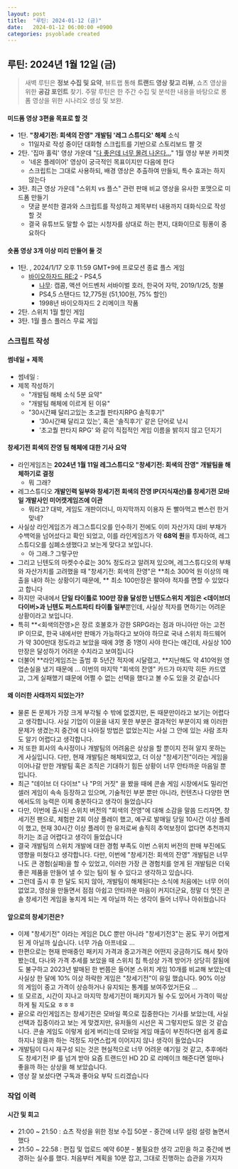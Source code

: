 ```yaml
---
layout: post
title:  "루틴: 2024-01-12 (금)"
date:   2024-01-12 06:00:00 +0900
categories: psyoblade created
---
```




## 루틴: 2024년 1월 12일 (금)

>   새벽 루틴은 **정보 수집 및 요약**, 뷰트랩 통해 **트랜드 영상 찾고 리뷰**, 쇼츠 영상을 위한 **공감 포인트** 찾기. 주말 루틴은 한 주간 수집 및 분석한 내용을 바탕으로 롱폼 영상을 위한 시나리오 생성 및 보완.

#### 미드폼 영상 3편을 목표로 할 것

* 1탄. **"창세기전: 회색의 잔영" 개발팀 '레그 스튜디오' 해체** 소식
  * 11일자로 작성 중이던 대화형 스크립트를 기반으로 스토리보드 짤 것
* 2탄. '집마 홀릭' 영상 가운데 "[다 좋은데 너무 몰려 나온다...](https://www.youtube.com/watch?v=wYFTx9Q_8pI&t=482s)" 1월 영상 부분 카피캣
  * '네온 플레이어' 영상이 궁극적인 목표이지만 다음에 한다
  * 스크립트는 그대로 사용하되, 배경 영상은 추출하여 만들되, 특수 효과는 하지 않는다
* 3탄. 최근 영상 가운데 "스위치 vs 플스" 관련 판매 비교 영상을 유사한 포맷으로 미드폼 만들기
  * 댓글 분석한 결과와 스크립트를 작성하고 제목부터 내용까지 대화식으로 작성할 것
  * 결국 유튜브도 말할 수 없는 시청자를 상대로 하는 편지, 대화이므로 핑퐁이 중요하다

#### 숏폼 영상 3개 이상 미리 만들어 둘 것

* 1탄. , 2024/1/17 오후 11:59 GMT+9에 프로모션 종료 플스 게임
  * [바이오하자드 RE:2](https://www.playstation.com/ko-kr/games/resident-evil-2/) - PS4,5
    * [나무](https://namu.wiki/w/%EB%B0%94%EC%9D%B4%EC%98%A4%ED%95%98%EC%9E%90%EB%93%9C%20RE:2): 캡콤, 액션 어드벤처 서바이벌 호러, 한국어 자막, 2019/1/25, 청불
    * PS4,5 스탠다드 12,775원 (51,100원, 75% 할인)
    * 1998년 바이오하자드 2 리메이크 작품
* 2탄. 스위치 1월 할인 게임
* 3탄. 1월 플스 플러스 무료 게임

### 스크립트 작성

#### 썸네일 + 제목

* 썸네일 : 
* 제목 작성하기
  * "개발팀 해체 소식 5분 요약"
  * "개발팀 해체에 이르게 된 이유"
  * "30시간째 달리고있는 초고퀄 판타지RPG 솔직후기"
    * '30시간째 달리고 있는', 혹은 '솔직후기' 같은 단어로 낚시
    * '초고퀄 판타지 RPG' 와 같이 직접적인 게임 이름을 밝히지 않고 던지기

#### 창세기전 회색의 잔영 팀 해체에 대한 기사 요약

* 라인게임즈는 **2024년 1월 11일 레그스튜디오 "창세기전: 회색의 잔영" 개발팀을 해체하기로 결정**
  * 뭐 그래?
* 레그스튜디오 **개발인력 일부와 창세기전 회색의 잔영 IP(지식재산)를 창세기전 모바일 개발사인 미어캣게임즈에 이관**
  * 뭐라고? 대박, 게임도 개판이더니, 마지막까지 이용자 돈 빨아먹고 빤스런 한거 맞네?
* 사실상 라인게임즈가 레그스튜디오를 인수하기 전에도 이미 자산가지 대비 부채가 수백억을 넘어섰다고 확인 되었고, 이를 라인게임즈가 약 **68억 원**을 투자하여, 레그 스튜디오를 심폐소생했다고 보는게 맞다고 보입니다.
  * 아 그래..? 그렇구만
* 그리고 닌텐도의 마켓수수료는 30% 정도라고 알려져 있으며, 레그스튜디오의 부채와 자산가치를 고려했을 때 "창세기전: 회색의 잔영"은  **최소 300억 원 이상의 매출을 내야 하는 상황이기 때문에, ** 최소 100만장은 팔아야 적자를 면할 수 있었다고 합니다
* 하지만 국내에서 **단일 타이틀로 100만 장을 달성한 닌텐도스위치 게임은 <데이브더다이버>과 닌텐도 퍼스트파티 타이틀 일부**뿐인데, 사실상 적자를 면하기는 어려운 상황이라고 보입니다. 
* 특히  **<회색의잔영>은 장르 호불호가 강한 SRPG라는 점과 마니아만 아는 고전 IP 이므로, 한국 내에서만 판매가 가능하다고 보아야 하므로 국내 스위치 하드웨어가 약 300만대 정도라고 보았을 때에 3명 중 1명이 사야 한다는 얘긴데, 사실상 100만장은 달성하기 어려운 수치라고 보여집니다
* 더불어 **라인게임즈는 출범 후 5년간 적자에 시달렸고, **지난해도 약 410억원 영업손실을 냈기 때문에 ... 이번의 마지막 "회색의 잔영" 카드가 마지막 히든 카드였고, 그게 실패했기 떄문에 어쩔 수 없는 선택을 했다고 볼 수도 있을 것 같습니다

#### 왜 이러한 사태까지 되었는가?

* 물론 돈 문제가 가장 크게 부각될 수 밖에 없겠지만, 돈 때문만이라고 보기는 어렵다고 생각합니다. 사실 기업이 이윤을 내지 못한 부분은 결과적인 부분이지 왜 이러한 문제가 생겼는지 중간에 더 나아질 방법은 없었는지는 사실 그 안에 있는 사람 조차도 알기 어렵다고 생각합니다.
* 저 또한 회사의 속사정이나 개발팀의 어려움은 상상을 할 뿐이지 전혀 알지 못하는 게 사실입니다. 다만, 현재 개발팀은 해체되었고, 더 이상 "창세기전"이라는 게임을 이어나갈 만한 개발팀 혹은 조직은 기대하기 힘든 상황이 너무 안타까운 마음일 뿐입니다. 
* 최근 "데이브 더 다이브" 나 "P의 거짓" 을 봤을 때에 콘솔 게임 시장에서도 밀리언 셀러 게임이 속속 등장하고 있으며, 기술적인 부분 뿐만 아니라, 컨텐츠나 다양한 면에서도의 능력은 이제 충분하다고 생각이 들었습니다
* 다만, 이번에 출시된 스위치 버전의 "회색의 잔영"에 대해 소감을 말씀 드리자면, 창세기전 팬으로, 체험판 2회 이상 플레이 했고, 예구로 발매일 당일 10시간 이상 플레이 했고, 현재 30시간 이상 플레이 한 유저로써 솔직히 추억보정이 없다면 추천까지 하기는 조금 어렵다고 생각이 들었습니다
* 결국 개발팀의 스위치 개발에 대한 경험 부족도 이번 스위치 버전의 판매 부진에도 영향을 미쳤다고 생각합니다. 다만, 이번에 "창세기전: 회색의 잔영" 개발팀은 너무나도 큰 경험(실패)을 할 수 있었고, 이러한 가장 큰 경험치를 얻게 된 개발팀은 더욱 좋은 제품을 만들어 낼 수 있는 팀이 될 수 있다고 생각하고 있습니다. 
* 그런데 출시 후 한 달도 되지 않아, 개발팀이 해체된다는 소식에 처음에는 너무 어이 없었고, 영상을 만들면서 점점 아쉽고 안타까운 마음이 커지더군요, 정말 더 멋진 콘솔 창세기전 게임을 놓치게 되는 게 아닐까 하는 생각이 들어 너무나 아쉬웠습니다

#### 앞으로의 창세기전은?

* 이제 "창세기전" 이라는 게임은 DLC 뿐만 아니라 "창세기전3"는 꿈도 꾸기 어렵게 된 게 아닐까 싶습니다. 너무 가슴 아프네요 ... 
* 한편으로는 현재 판매중인 패키지 가격과 중고가격은 어떤지 궁금하기도 해서 찾아봤는데, 다나와 가격 추세를 보았을 때 스위치 칩 특성상 가격 방어가 상당히 잘됨에도 불구하고 2023년 발매된 한 번쯤은 들어본 스위치 게임 10개를 비교해 보았는데 사실상 한 달에 10% 이상 하락한 게임은 "창세기전"이 유일 했습니다. 90% 이상의 게임이 중고 가격이 상승하거나 유지되는 통계를 보여주었거든요 ... 
* 또 모르죠, 시간이 지나고 마지막 창세기전이 패키지가 될 수도 있어서 가격이 떡상하게 될 지도요 ㅎㅎㅎ 
* 끝으로 라인게임즈는 창세기전은 모바일 쪽으로 집중한다는 기사를 보았는데, 사실 선택과 집중이라고 보는 게 맞겠지만, 유저들의 시선은 꼭 그렇지만도 않은 것 같습니다. 콘솔 게임도 이렇게 쉽게 버리는데 모바일 게임 매출이 부진하다면 쉽게 종료하지나 않을까 하는 걱정도 자연스럽게 이어지지 않나 생각이 들었습니다
* 개발팀이 다시 재구성 되는 것은 현실적으로 너무 어려운 얘기일 것 같고, 추후에라도 창세기전 IP 를 넘겨 받아 요즘 트랜드인 HD 2D 로 리메이크 해준다면 얼마나 좋을까 하는 상상을 해 보았습니다.
* 영상 잘 보셨다면 구독과 좋아요 부탁 드리겠습니다

### 작업 이력

#### 시간 및 회고

* 21:00 ~ 21:50 : 쇼츠 작성을 위한 정보 수집 50분 - 중간에 너무 설렁 설렁 놀면서 했다
* 21:50 ~ 22:58 : 편집 및 업로드 예약 60분 - 불필요한 생각 고민을 하고 중간에 변경하는 실수를 했다. 처음부터 계획을 10분 잡고, 그대로 진행하는 습관을 가지자